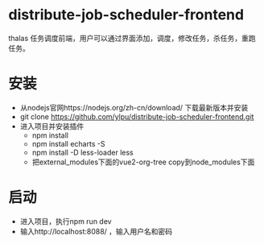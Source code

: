 # distribute-job-scheduler-frontend
thalas 任务调度前端，用户可以通过界面添加，调度，修改任务，杀任务，重跑任务。
# 安装
   * 从nodejs官网https://nodejs.org/zh-cn/download/ 下载最新版本并安装
   * git clone https://github.com/ylpu/distribute-job-scheduler-frontend.git
   * 进入项目并安装插件
      * npm install
      * npm install echarts -S
      * npm install -D less-loader less
      * 把external_modules下面的vue2-org-tree copy到node_modules下面
# 启动
   * 进入项目，执行npm run dev
   * 输入http://localhost:8088/ ，输入用户名和密码
